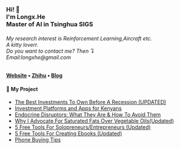<!-- Hi there! Feel free to make this your own but don't use my data. Attributions are welcomed --> 
<h3>Hi! 👋<br>I'm Longx.He<br> Master of AI in Tsinghua SIGS</h3>
<h6>My research interest is Reinforcement Learning,Aircraft etc.<br>A kitty loverr.<br>Do you want to contact me? Then ↴<br>Email:longxhe@gmail.com</h6>

<h4> <a href="https://say-hello2y.github.io/">Website</a> • <a href="https://www.zhihu.com/people/love2you">Zhihu</a> • <a href="https://blog.csdn.net/SayHello2You?spm=1000.2115.3001.5343">Blog</a> </h4>

<h4>📕 My Project</h4>

<!-- BLOG-POST-LIST:START -->
- [The Best Investments To Own Before A Recession &lpar;UPDATED&rpar;](https://stephenajulu.com/blog/the-best-investments-to-own-before-a-recession/)
- [Investment Platforms and Apps for Kenyans](https://stephenajulu.com/blog/investment-platforms-and-apps-for-kenyans/)
- [Endocrine Disruptors: What They Are &amp; How To Avoid Them](https://stephenajulu.com/blog/endocrine-disruptors-what-they-are-how-to-avoid-them/)
- [Why I Advocate For Saturated Fats Over Vegetable Oils&lpar;Updated&rpar;](https://stephenajulu.com/blog/why-i-advocate-for-saturated-fats-over-vegetable-oils/)
- [5 Free Tools For Solopreneurs/Entrepreneurs &lpar;Updated&rpar;](https://stephenajulu.com/blog/5-free-tools-for-solopreneurs-entrepreneurs/)
- [5 Free Tools For Creating Ebooks &lpar;Updated&rpar;](https://stephenajulu.com/blog/5-free-tools-for-creating-ebooks/)
- [Phone Buying Tips](https://stephenajulu.com/blog/phone-buying-tips/)
<!-- BLOG-POST-LIST:END -->

